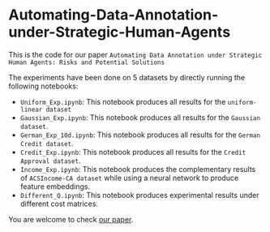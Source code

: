 # Automating-Data-Annotation-under-Strategic-Human-Agents

This is the code for our paper ```Automating Data Annotation under Strategic Human Agents: Risks and Potential Solutions```

The experiments have been done on 5 datasets by directly running the following notebooks:

- ```Uniform_Exp.ipynb```: This notebook produces all results for the ```uniform-linear dataset```
- ```Gaussian_Exp.ipynb```: This notebook produces all results for the ```Gaussian dataset```.
- ```German_Exp_10d.ipynb```: This notebook produces all results for the ```German Credit dataset```.
- ```Credit_Exp.ipynb```: This notebook produces all results for the ```Credit Approval dataset```.
- ```Income_Exp.ipynb```: This notebook produces the complementary results of ```ACSIncome-CA dataset``` while using a neural network to produce feature embeddings.
- ```Different_Q.ipynb```: This notebook produces experimental results under different cost matrices.
  
You are welcome to check [our paper](https://arxiv.org/pdf/2405.08027).
